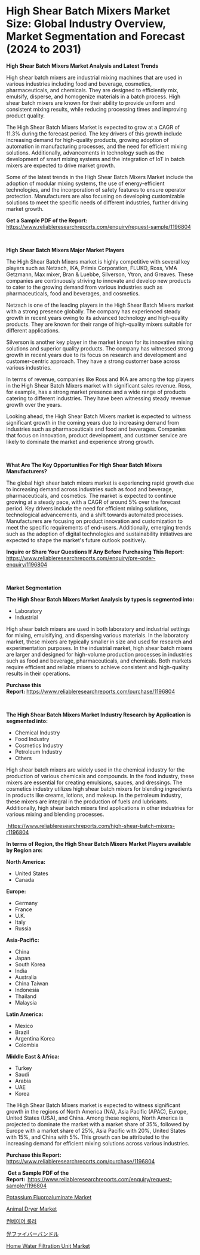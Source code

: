 <p><h1>High Shear Batch Mixers Market Size: Global Industry Overview, Market Segmentation and Forecast (2024 to 2031)</h1></p><p><strong>High Shear Batch Mixers Market Analysis and Latest Trends</strong></p>
<p><p>High shear batch mixers are industrial mixing machines that are used in various industries including food and beverage, cosmetics, pharmaceuticals, and chemicals. They are designed to efficiently mix, emulsify, disperse, and homogenize materials in a batch process. High shear batch mixers are known for their ability to provide uniform and consistent mixing results, while reducing processing times and improving product quality.</p><p>The High Shear Batch Mixers Market is expected to grow at a CAGR of 11.3% during the forecast period. The key drivers of this growth include increasing demand for high-quality products, growing adoption of automation in manufacturing processes, and the need for efficient mixing solutions. Additionally, advancements in technology such as the development of smart mixing systems and the integration of IoT in batch mixers are expected to drive market growth.</p><p>Some of the latest trends in the High Shear Batch Mixers Market include the adoption of modular mixing systems, the use of energy-efficient technologies, and the incorporation of safety features to ensure operator protection. Manufacturers are also focusing on developing customizable solutions to meet the specific needs of different industries, further driving market growth.</p></p>
<p><strong>Get a Sample PDF of the Report:&nbsp;</strong> <a href="https://www.reliableresearchreports.com/enquiry/request-sample/1196804">https://www.reliableresearchreports.com/enquiry/request-sample/1196804</a></p>
<p>&nbsp;</p>
<p><strong>High Shear Batch Mixers Major Market Players</strong></p>
<p><p>The High Shear Batch Mixers market is highly competitive with several key players such as Netzsch, IKA, Primix Corporation, FLUKO, Ross, VMA Getzmann, Max mixer, Bran & Luebbe, Silverson, Ytron, and Greaves. These companies are continuously striving to innovate and develop new products to cater to the growing demand from various industries such as pharmaceuticals, food and beverages, and cosmetics.</p><p>Netzsch is one of the leading players in the High Shear Batch Mixers market with a strong presence globally. The company has experienced steady growth in recent years owing to its advanced technology and high-quality products. They are known for their range of high-quality mixers suitable for different applications.</p><p>Silverson is another key player in the market known for its innovative mixing solutions and superior quality products. The company has witnessed strong growth in recent years due to its focus on research and development and customer-centric approach. They have a strong customer base across various industries.</p><p>In terms of revenue, companies like Ross and IKA are among the top players in the High Shear Batch Mixers market with significant sales revenue. Ross, for example, has a strong market presence and a wide range of products catering to different industries. They have been witnessing steady revenue growth over the years.</p><p>Looking ahead, the High Shear Batch Mixers market is expected to witness significant growth in the coming years due to increasing demand from industries such as pharmaceuticals and food and beverages. Companies that focus on innovation, product development, and customer service are likely to dominate the market and experience strong growth.</p></p>
<p>&nbsp;</p>
<p><strong>What Are The Key Opportunities For High Shear Batch Mixers Manufacturers?</strong></p>
<p><p>The global high shear batch mixers market is experiencing rapid growth due to increasing demand across industries such as food and beverage, pharmaceuticals, and cosmetics. The market is expected to continue growing at a steady pace, with a CAGR of around 5% over the forecast period. Key drivers include the need for efficient mixing solutions, technological advancements, and a shift towards automated processes. Manufacturers are focusing on product innovation and customization to meet the specific requirements of end-users. Additionally, emerging trends such as the adoption of digital technologies and sustainability initiatives are expected to shape the market's future outlook positively.</p></p>
<p><strong>Inquire or Share Your Questions If Any Before Purchasing This Report:</strong> <a href="https://www.reliableresearchreports.com/enquiry/pre-order-enquiry/1196804">https://www.reliableresearchreports.com/enquiry/pre-order-enquiry/1196804</a></p>
<p>&nbsp;</p>
<p><strong>Market Segmentation</strong></p>
<p><strong>The High Shear Batch Mixers Market Analysis by types is segmented into:</strong></p>
<p><ul><li>Laboratory</li><li>Industrial</li></ul></p>
<p><p>High shear batch mixers are used in both laboratory and industrial settings for mixing, emulsifying, and dispersing various materials. In the laboratory market, these mixers are typically smaller in size and used for research and experimentation purposes. In the industrial market, high shear batch mixers are larger and designed for high-volume production processes in industries such as food and beverage, pharmaceuticals, and chemicals. Both markets require efficient and reliable mixers to achieve consistent and high-quality results in their operations.</p></p>
<p><strong>Purchase this Report:&nbsp;</strong><a href="https://www.reliableresearchreports.com/purchase/1196804">https://www.reliableresearchreports.com/purchase/1196804</a></p>
<p>&nbsp;</p>
<p><strong>The High Shear Batch Mixers Market Industry Research by Application is segmented into:</strong></p>
<p><ul><li>Chemical Industry</li><li>Food Industry</li><li>Cosmetics Industry</li><li>Petroleum Industry</li><li>Others</li></ul></p>
<p><p>High shear batch mixers are widely used in the chemical industry for the production of various chemicals and compounds. In the food industry, these mixers are essential for creating emulsions, sauces, and dressings. The cosmetics industry utilizes high shear batch mixers for blending ingredients in products like creams, lotions, and makeup. In the petroleum industry, these mixers are integral in the production of fuels and lubricants. Additionally, high shear batch mixers find applications in other industries for various mixing and blending processes.</p></p>
<p><a href="https://www.reliableresearchreports.com/high-shear-batch-mixers-r1196804">&nbsp;https://www.reliableresearchreports.com/high-shear-batch-mixers-r1196804</a></p>
<p><strong>In terms of Region, the High Shear Batch Mixers Market Players available by Region are:</strong></p>
<p>
    <p> <strong> North America: </strong>
        <ul>
            <li>United States</li>
            <li>Canada</li>
        </ul>
        </p> 
    <p> <strong> Europe: </strong>
        <ul>
            <li>Germany</li>
            <li>France</li>
            <li>U.K.</li>
            <li>Italy</li>
            <li>Russia</li>
        </ul>
        </p> 
    <p> <strong> Asia-Pacific: </strong>
        <ul>
            <li>China</li>
            <li>Japan</li>
            <li>South Korea</li>
            <li>India</li>
            <li>Australia</li>
            <li>China Taiwan</li>
            <li>Indonesia</li>
            <li>Thailand</li>
            <li>Malaysia</li>
        </ul>
        </p> 
    <p> <strong> Latin America: </strong>
        <ul>
            <li>Mexico</li>
            <li>Brazil</li>
            <li>Argentina Korea</li>
            <li>Colombia</li>
        </ul>
        </p> 
    <p> <strong> Middle East & Africa: </strong>
        <ul>
            <li>Turkey</li>
            <li>Saudi</li>
            <li>Arabia</li>
            <li>UAE</li>
            <li>Korea</li>
        </ul>
    </p>
    </p>
<p><p>The High Shear Batch Mixers market is expected to witness significant growth in the regions of North America (NA), Asia Pacific (APAC), Europe, United States (USA), and China. Among these regions, North America is projected to dominate the market with a market share of 35%, followed by Europe with a market share of 25%, Asia Pacific with 20%, United States with 15%, and China with 5%. This growth can be attributed to the increasing demand for efficient mixing solutions across various industries.</p></p>
<p><strong>Purchase this Report: </strong><a href="https://www.reliableresearchreports.com/purchase/1196804">https://www.reliableresearchreports.com/purchase/1196804</a></p>
<p>&nbsp;<strong>Get a Sample PDF of the Report:&nbsp;&nbsp;</strong><a href="https://www.reliableresearchreports.com/enquiry/request-sample/1196804">https://www.reliableresearchreports.com/enquiry/request-sample/1196804</a></p>
<p><strong></strong></p>
<p><p><a href="https://issuu.com/reportprime-2/docs/potassium-fluoroaluminate-market-size-2030.pptx">Potassium Fluoroaluminate Market</a></p><p><a href="https://www.linkedin.com/pulse/animal-dryer-market-trends-analysis-forecasted-period-2024-2031-c0arc?trackingId=pUnLjnoy49Q9X%2BdUOUGX2A%3D%3D">Animal Dryer Market</a></p><p><a href="https://github.com/JeromeRtyau89966/Market-Research-Report-List-1/blob/main/461425428889.md">컨베이어 롤러</a></p><p><a href="https://github.com/xemfu2379520/Market-Research-Report-List-1/blob/main/817790840652.md">光ファイバーバンドル</a></p><p><a href="https://github.com/cecuraprangm/Market-Research-Report-List-2/blob/main/home-water-filtration-unit-market.md">Home Water Filtration Unit Market</a></p></p>